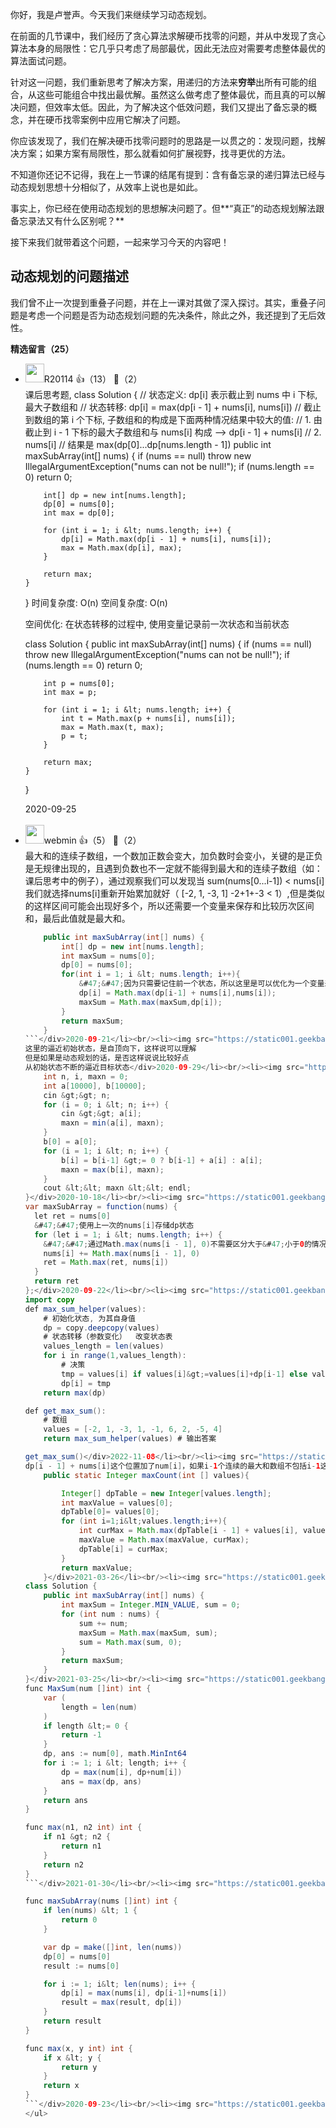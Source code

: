 你好，我是卢誉声。今天我们来继续学习动态规划。

在前面的几节课中，我们经历了贪心算法求解硬币找零的问题，并从中发现了贪心算法本身的局限性：它几乎只考虑了局部最优，因此无法应对需要考虑整体最优的算法面试问题。

针对这一问题，我们重新思考了解决方案，用递归的方法来**穷举**出所有可能的组合，从这些可能组合中找出最优解。虽然这么做考虑了整体最优，而且真的可以解决问题，但效率太低。因此，为了解决这个低效问题，我们又提出了备忘录的概念，并在硬币找零案例中应用它解决了问题。

你应该发现了，我们在解决硬币找零问题时的思路是一以贯之的：发现问题，找解决方案；如果方案有局限性，那么就看如何扩展视野，找寻更优的方法。

不知道你还记不记得，我在上一节课的结尾有提到：含有备忘录的递归算法已经与动态规划思想十分相似了，从效率上说也是如此。

事实上，你已经在使用动态规划的思想解决问题了。但**“真正”的动态规划解法跟备忘录法又有什么区别呢？**

接下来我们就带着这个问题，一起来学习今天的内容吧！

## 动态规划的问题描述

我们曾不止一次提到重叠子问题，并在上一课对其做了深入探讨。其实，重叠子问题是考虑一个问题是否为动态规划问题的先决条件，除此之外，我还提到了无后效性。
<div><strong>精选留言（25）</strong></div><ul>
<li><img src="https://static001.geekbang.org/account/avatar/00/0f/f6/f4/95191165.jpg" width="30px"><span>R20114</span> 👍（13） 💬（2）<div>课后思考题,
class Solution {
    &#47;&#47; 状态定义: dp[i] 表示截止到 nums 中 i 下标, 最大子数组和
    &#47;&#47; 状态转移: dp[i] = max(dp[i - 1] + nums[i], nums[i])
    &#47;&#47;      截止到数组的第 i 个下标, 子数组和的构成是下面两种情况结果中较大的值:
    &#47;&#47;          1. 由截止到 i - 1 下标的最大子数组和与 nums[i] 构成 --&gt; dp[i - 1] + nums[i]
    &#47;&#47;          2. nums[i]
    &#47;&#47; 结果是 max(dp[0]...dp[nums.length - 1])
    public int maxSubArray(int[] nums) {
        if (nums == null) throw new IllegalArgumentException(&quot;nums can not be null!&quot;);
        if (nums.length == 0) return 0;
        
        int[] dp = new int[nums.length];
        dp[0] = nums[0];
        int max = dp[0];

        for (int i = 1; i &lt; nums.length; i++) {
            dp[i] = Math.max(dp[i - 1] + nums[i], nums[i]);
            max = Math.max(dp[i], max);
        }

        return max;
    }
}
时间复杂度: O(n)
空间复杂度: O(n)

空间优化: 在状态转移的过程中, 使用变量记录前一次状态和当前状态

class Solution {
    public int maxSubArray(int[] nums) {
        if (nums == null) throw new IllegalArgumentException(&quot;nums can not be null!&quot;);
        if (nums.length == 0) return 0;

        int p = nums[0];
        int max = p;

        for (int i = 1; i &lt; nums.length; i++) {
            int t = Math.max(p + nums[i], nums[i]);
            max = Math.max(t, max);
            p = t;
        }

        return max;
    }
}</div>2020-09-25</li><br/><li><img src="https://static001.geekbang.org/account/avatar/00/0f/f9/e6/47742988.jpg" width="30px"><span>webmin</span> 👍（5） 💬（2）<div>最大和的连续子数组，一个数加正数会变大，加负数时会变小，关键的是正负是无规律出现的，且遇到负数也不一定就不能得到最大和的连续子数组（如：课后思考中的例子），通过观察我们可以发现当
sum(nums[0...i-1]) &lt; nums[i]我们就选择nums[i]重新开始累加就好（ [-2, 1, -3, 1] -2+1+-3 &lt; 1）,但是类似的这样区间可能会出现好多个，所以还需要一个变量来保存和比较历次区间和，最后此值就是最大和。
```java
    public int maxSubArray(int[] nums) {
        int[] dp = new int[nums.length];
        int maxSum = nums[0];
        dp[0] = nums[0];
        for(int i = 1; i &lt; nums.length; i++){
            &#47;&#47;因为只需要记住前一个状态，所以这里是可以优化为一个变量来取代dp数组，这里是为了和老师课程dp示范呼应
            dp[i] = Math.max(dp[i-1] + nums[i],nums[i]);
            maxSum = Math.max(maxSum,dp[i]);
        }
        return maxSum;
    }
```</div>2020-09-21</li><br/><li><img src="https://static001.geekbang.org/account/avatar/00/16/b4/94/2796de72.jpg" width="30px"><span>追风筝的人</span> 👍（4） 💬（2）<div>老师 是不是自底向上的迭代处理思想 就是 动态规划的解决思路？</div>2020-10-20</li><br/><li><img src="https://static001.geekbang.org/account/avatar/00/20/25/27/0076d304.jpg" width="30px"><span>帽子狗</span> 👍（3） 💬（1）<div>这也太详细了.. 硬是三章引出来方程。 老师太贴心了。</div>2020-10-19</li><br/><li><img src="https://static001.geekbang.org/account/avatar/00/13/d4/37/aa152ddb.jpg" width="30px"><span>AshinInfo</span> 👍（3） 💬（1）<div>在动态规划中，我们将其称之为状态参数。同时，你应该注意到了，这个状态在不断逼近初始化状态。而这个不断逼近的过程，叫做状态转移。
这里的逼近初始状态，是自顶向下，这样说可以理解
但是如果是动态规划的话，是否这样说说比较好点
从初始状态不断的逼近目标状态</div>2020-09-29</li><br/><li><img src="https://static001.geekbang.org/account/avatar/00/12/ec/3e/885ec1d2.jpg" width="30px"><span>宋不肥</span> 👍（2） 💬（1）<div>自底向上递推，其实就是每一步都用贪心思想来向前贪心，向前贪心的好处是站在结果向前贪心，得到的就是之前各个最优解的选择，在这些最优解中必然包含了全局最优解，所以利用贪心可以得到全局最优解。第一步范围很小，贪心的局部最优就是全局最优。由数学归纳法，这样利用贪心往后递推，每一步向前贪心，每一步都是全局最优解，自底向上还省去了递归方法中判断多余分支的时间成本和开堆栈的空间成本（但其实现在计算机体系优化的很好了，个人感觉不是特别大的数据，这部分空间优化的开销感觉可以忽略）.</div>2020-10-28</li><br/><li><img src="https://static001.geekbang.org/account/avatar/00/16/81/df/066ffab3.jpg" width="30px"><span>落曦</span> 👍（1） 💬（1）<div>感觉备忘录就是把重叠子问题存放到数组中，防止进行重复计算</div>2020-10-20</li><br/><li><img src="https://static001.geekbang.org/account/avatar/00/10/c4/92/338b5609.jpg" width="30px"><span>Roy Liang</span> 👍（1） 💬（1）<div>int main() {
	int n, i, maxn = 0;
	int a[10000], b[10000];
	cin &gt;&gt; n;
	for (i = 0; i &lt; n; i++) {
		cin &gt;&gt; a[i];
		maxn = min(a[i], maxn);
	}
	b[0] = a[0];
	for (i = 1; i &lt; n; i++) {
		b[i] = b[i-1] &gt;= 0 ? b[i-1] + a[i] : a[i];
		maxn = max(b[i], maxn);
	}
	cout &lt;&lt; maxn &lt;&lt; endl;
}</div>2020-10-18</li><br/><li><img src="https://static001.geekbang.org/account/avatar/00/12/a8/08/17453632.jpg" width="30px"><span>fatty Jack</span> 👍（1） 💬（1）<div>&#47;&#47;写了最基本的DP，参考了下大牛的代码，就是不一样
var maxSubArray = function(nums) {
  let ret = nums[0]
  &#47;&#47;使用上一次的nums[i]存储dp状态
  for (let i = 1; i &lt; nums.length; i++) {
    &#47;&#47;通过Math.max(nums[i - 1], 0)不需要区分大于&#47;小于0的情况
    nums[i] += Math.max(nums[i - 1], 0)
    ret = Math.max(ret, nums[i])
  }
  return ret
};</div>2020-09-22</li><br/><li><img src="https://static001.geekbang.org/account/avatar/00/14/92/7b/8c7e3e61.jpg" width="30px"><span>Monroe  He</span> 👍（0） 💬（1）<div># python version 3.7
import copy
def max_sum_helper(values):
    # 初始化状态, 为其自身值
    dp = copy.deepcopy(values)
    # 状态转移（参数变化）  改变状态表
    values_length = len(values)
    for i in range(1,values_length):
        # 决策
        tmp = values[i] if values[i]&gt;=values[i]+dp[i-1] else values[i]+dp[i-1]
        dp[i] = tmp
    return max(dp)

def get_max_sum():
    # 数组
    values = [-2, 1, -3, 1, -1, 6, 2, -5, 4]
    return max_sum_helper(values) # 输出答案

get_max_sum()</div>2022-11-08</li><br/><li><img src="https://static001.geekbang.org/account/avatar/00/14/64/96/c0cc05a7.jpg" width="30px"><span>😁</span> 👍（0） 💬（1）<div>「把备忘录中剩余的位置初始化成 k + 1」：这里不是初始化为-1的吗</div>2022-06-29</li><br/><li><img src="https://static001.geekbang.org/account/avatar/00/21/1b/35/c4f88c47.jpg" width="30px"><span>Robin</span> 👍（0） 💬（1）<div>初学时，一定要用数学归纳法证明状态转移方程吗？</div>2022-02-06</li><br/><li><img src="https://static001.geekbang.org/account/avatar/00/11/34/50/b6208f9b.jpg" width="30px"><span>孙晶</span> 👍（0） 💬（1）<div>老师，有个疑问，思考题看到大家都写了下面这个，dp[i] = Math.max(dp[i - 1] + nums[i], nums[i]);
dp[i - 1] + nums[i]这个位置加了num[i]，如果i-1个连续的最大和数组不包括i-1这个索引的数字，那么这里加num[i]不就变成不连续了吗？</div>2021-04-10</li><br/><li><img src="https://static001.geekbang.org/account/avatar/00/12/6e/2d/df5ec0bf.jpg" width="30px"><span>嘻哈二重性</span> 👍（0） 💬（1）<div>感觉是对的
    public static Integer maxCount(int [] values){

        Integer[] dpTable = new Integer[values.length];
        int maxValue = values[0];
        dpTable[0]= values[0];
        for (int i=1;i&lt;values.length;i++){
            int curMax = Math.max(dpTable[i - 1] + values[i], values[i]);
            maxValue = Math.max(maxValue, curMax);
            dpTable[i] = curMax;
        }
        return maxValue;
    }</div>2021-03-26</li><br/><li><img src="https://static001.geekbang.org/account/avatar/00/15/df/e0/ce671992.jpg" width="30px"><span>北顾-岛城</span> 👍（0） 💬（1）<div>课后思考题
class Solution {
    public int maxSubArray(int[] nums) {
        int maxSum = Integer.MIN_VALUE, sum = 0;
        for (int num : nums) {
            sum += num;
            maxSum = Math.max(maxSum, sum);
            sum = Math.max(sum, 0);
        }
        return maxSum;
    }
}</div>2021-03-25</li><br/><li><img src="https://static001.geekbang.org/account/avatar/00/15/df/e0/ce671992.jpg" width="30px"><span>北顾-岛城</span> 👍（0） 💬（1）<div>感觉是不是应该先确定状态参数，再构造初始化状态呀</div>2021-03-25</li><br/><li><img src="https://static001.geekbang.org/account/avatar/00/0f/48/39/4e95e7b9.jpg" width="30px"><span>morse</span> 👍（0） 💬（1）<div>```go
func MaxSum(num []int) int {
	var (
		length = len(num)
	)
	if length &lt;= 0 {
		return -1
	}
	dp, ans := num[0], math.MinInt64
	for i := 1; i &lt; length; i++ {
		dp = max(num[i], dp+num[i])
		ans = max(dp, ans)
	}
	return ans
}

func max(n1, n2 int) int {
	if n1 &gt; n2 {
		return n1
	}
	return n2
}
```</div>2021-01-30</li><br/><li><img src="https://static001.geekbang.org/account/avatar/00/11/f6/e3/e4bcd69e.jpg" width="30px"><span>沉淀的梦想</span> 👍（0） 💬（1）<div>感觉楼下的这些巧妙解法都更接近贪心，而不是动态规划吧。</div>2020-12-04</li><br/><li><img src="https://static001.geekbang.org/account/avatar/00/1b/96/47/93838ff7.jpg" width="30px"><span>青鸟飞鱼</span> 👍（0） 💬（1）<div>讲的太好了，每个代码都敲一遍，更深刻。有个错误，int memo[k+1]？</div>2020-11-05</li><br/><li><img src="https://static001.geekbang.org/account/avatar/00/10/54/ce/92029d2f.jpg" width="30px"><span>子夜2104</span> 👍（0） 💬（1）<div>感觉dp的定义不应该是连续子数组最大和，应该是以nums[i]结尾的连续子数组最大和。</div>2020-09-28</li><br/><li><img src="https://static001.geekbang.org/account/avatar/00/0f/7b/94/8f68c15b.jpg" width="30px"><span>山茶花</span> 👍（0） 💬（1）<div>```go

func maxSubArray(nums []int) int {
    if len(nums) &lt; 1 {
        return 0
    }

    var dp = make([]int, len(nums))
    dp[0] = nums[0]
    result := nums[0]

    for i := 1; i&lt; len(nums); i++ {
        dp[i] = max(nums[i], dp[i-1]+nums[i])
        result = max(result, dp[i])
    }
    return result
}

func max(x, y int) int {
    if x &lt; y {
        return y
    }
    return x
}
```</div>2020-09-23</li><br/><li><img src="https://static001.geekbang.org/account/avatar/00/13/d4/37/aa152ddb.jpg" width="30px"><span>AshinInfo</span> 👍（0） 💬（1）<div>最后的总结把之前章节的知识点串起来。感觉有点醍醐灌顶。但还需要需要在反复看个10遍，争取做到能够复述。</div>2020-09-21</li><br/><li><img src="https://static001.geekbang.org/account/avatar/00/15/df/e0/ce671992.jpg" width="30px"><span>北顾-岛城</span> 👍（1） 💬（0）<div>课后思考题——&gt;leetcode 53</div>2021-03-25</li><br/><li><img src="https://static001.geekbang.org/account/avatar/00/11/3b/cf/6fd73b8b.jpg" width="30px"><span>03</span> 👍（0） 💬（0）<div>豁然开朗</div>2020-11-10</li><br/><li><img src="https://static001.geekbang.org/account/avatar/00/10/54/ce/92029d2f.jpg" width="30px"><span>子夜2104</span> 👍（0） 💬（0）<div>dp[i]的状态定义应该是以 nums</div>2020-09-28</li><br/>
</ul>